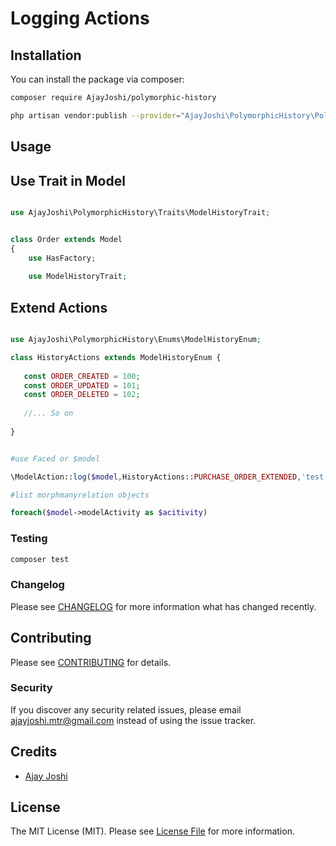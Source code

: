# Logging Actions

## Installation

You can install the package via composer:

```bash
composer require AjayJoshi/polymorphic-history

php artisan vendor:publish --provider="AjayJoshi\PolymorphicHistory\PolymorphicHistoryServiceProvider"

```

## Usage

## Use Trait in Model 

```php

use AjayJoshi\PolymorphicHistory\Traits\ModelHistoryTrait;


class Order extends Model
{
    use HasFactory;
   
    use ModelHistoryTrait;

```


## Extend Actions 

```php

use AjayJoshi\PolymorphicHistory\Enums\ModelHistoryEnum;

class HistoryActions extends ModelHistoryEnum {
   
   const ORDER_CREATED = 100;
   const ORDER_UPDATED = 101;
   const ORDER_DELETED = 102;
   
   //... So on
 
}
```

```php

#use Faced or $model

\ModelAction::log($model,HistoryActions::PURCHASE_ORDER_EXTENDED,'test','remark');

#list morphmanyrelation objects

foreach($model->modelActivity as $acitivity)


```

### Testing

```bash
composer test
```

### Changelog

Please see [CHANGELOG](CHANGELOG.md) for more information what has changed recently.

## Contributing

Please see [CONTRIBUTING](CONTRIBUTING.md) for details.

### Security

If you discover any security related issues, please email ajayjoshi.mtr@gmail.com instead of using the issue tracker.

## Credits

-   [Ajay Joshi](https://github.com/Ajay-Joshi-mtr)

## License

The MIT License (MIT). Please see [License File](LICENSE.md) for more information.
